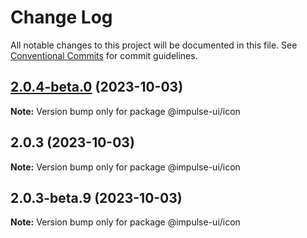 # Change Log

All notable changes to this project will be documented in this file.
See [Conventional Commits](https://conventionalcommits.org) for commit guidelines.

## [2.0.4-beta.0](https://github.com/apolyanov/impulse-ui/compare/v2.0.3...v2.0.4-beta.0) (2023-10-03)

**Note:** Version bump only for package @impulse-ui/icon





## 2.0.3 (2023-10-03)

**Note:** Version bump only for package @impulse-ui/icon





## 2.0.3-beta.9 (2023-10-03)

**Note:** Version bump only for package @impulse-ui/icon
